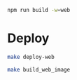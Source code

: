 <!-- How to install to a member -->

```sh
npm run build -w=web
```

# Deploy

```bash
make deploy-web

make build_web_image
```

